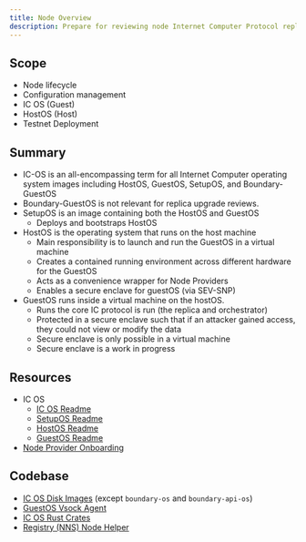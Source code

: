 ```yaml
---
title: Node Overview
description: Prepare for reviewing node Internet Computer Protocol replica upgrades
---
```


## Scope

- Node lifecycle
- Configuration management
- IC OS (Guest)
- HostOS (Host)
- Testnet Deployment

## Summary

- IC-OS is an all-encompassing term for all Internet Computer operating system images including HostOS, GuestOS, SetupOS, and Boundary-GuestOS
- Boundary-GuestOS is not relevant for replica upgrade reviews.
- SetupOS is an image containing both the HostOS and GuestOS
    - Deploys and bootstraps HostOS
- HostOS is the operating system that runs on the host machine
  - Main responsibility is to launch and run the GuestOS in a virtual machine
  - Creates a contained running environment across different hardware for the GuestOS
  - Acts as a convenience wrapper for Node Providers
  - Enables a secure enclave for guestOS (via SEV-SNP)
- GuestOS runs inside a virtual machine on the hostOS.
  - Runs the core IC protocol is run (the replica and orchestrator)
  - Protected in a secure enclave such that if an attacker gained access, they could not view or modify the data
  - Secure enclave is only possible in a virtual machine
  - Secure enclave is a work in progress

## Resources

- IC OS
  - [IC OS Readme](https://github.com/dfinity/ic/tree/master/ic-os#readme)
  - [SetupOS Readme](https://github.com/dfinity/ic/tree/master/ic-os/setupos)
  - [HostOS Readme](https://github.com/dfinity/ic/tree/master/ic-os/hostos)
  - [GuestOS Readme](https://github.com/dfinity/ic/tree/master/ic-os/guestos)
- [Node Provider Onboarding](https://wiki.internetcomputer.org/wiki/Node_Provider_Onboarding)

## Codebase

- [IC OS Disk Images](https://github.com/dfinity/ic/tree/master/ic-os) (except `boundary-os` and `boundary-api-os`)
- [GuestOS Vsock Agent](https://github.com/dfinity/ic/tree/master/rs/guestos_vsock_agent)
- [IC OS Rust Crates](https://github.com/dfinity/ic/tree/master/rs/ic_os)
- [Registry (NNS) Node Helper](https://github.com/dfinity/ic/blob/master/rs/registry/helpers/src/node.rs)
